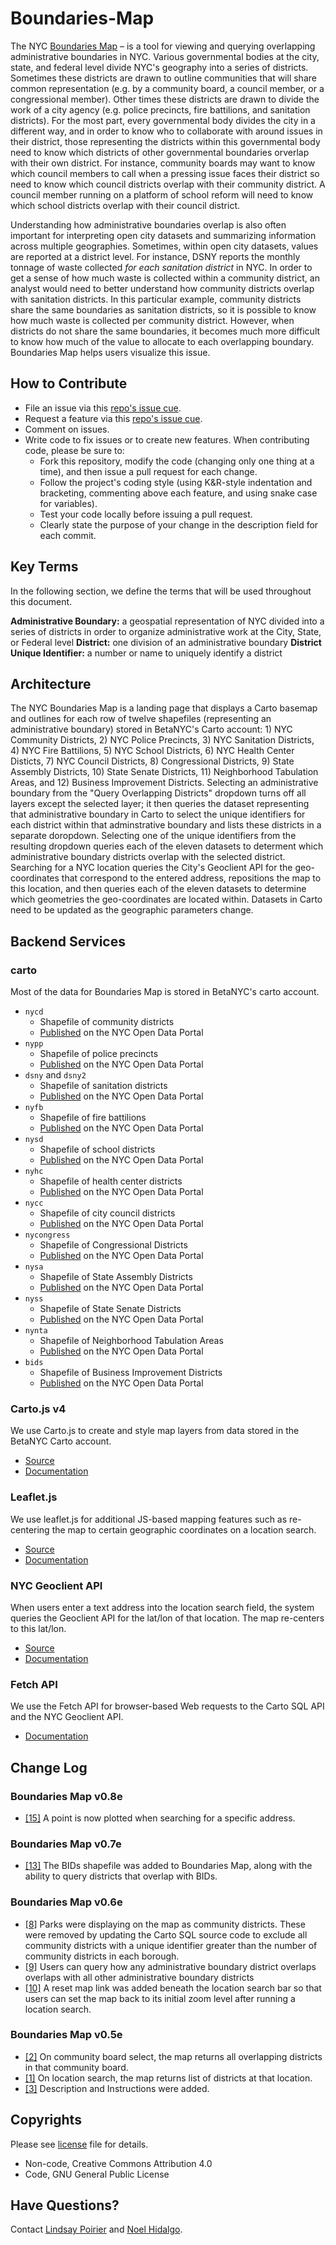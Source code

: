 # Boundaries-Map 
The NYC [Boundaries Map](https://betanyc.github.io/Boundaries-Map/) – is a tool for viewing and querying overlapping administrative boundaries in NYC. Various governmental bodies at the city, state, and federal level divide NYC's geography into a series of districts. Sometimes these districts are drawn to outline communities that will share common representation (e.g. by a community board, a council member, or a congressional member). Other times these districts are drawn to divide the work of a city agency (e.g. police precincts, fire battilions, and sanitation districts). For the most part, every governmental body divides the city in a different way, and in order to know who to collaborate with around issues in their district, those representing the districts within this governmental body need to know which districts of other governmental boundaries orverlap with their own district. For instance, community boards may want to know which council members to call when a pressing issue faces their district so need to know which council districts overlap with their community district. A council member running on a platform of school reform will need to know which school districts overlap with their council district. 

Understanding how administrative boundaries overlap is also often important for interpreting open city datasets and summarizing information across multiple geographies. Sometimes, within open city datasets, values are reported at a district level. For instance, DSNY reports the monthly tonnage of waste collected *for each sanitation district* in NYC. In order to get a sense of how much waste is collected within a community district, an analyst would need to better understand how community districts overlap with sanitation districts. In this particular example, community districts share the same boundaries as sanitation districts, so it is possible to know how much waste is collected per community district. However, when districts do not share the same boundaries, it becomes much more difficult to know how much of the value to allocate to each overlapping boundary. Boundaries Map helps users visualize this issue. 

## How to Contribute 
* File an issue via this [repo's issue cue](https://github.com/BetaNYC/Boundaries-Map/issues).
* Request a feature via this [repo's issue cue](https://github.com/BetaNYC/Boundaries-Map/issues).
* Comment on issues. 
* Write code to fix issues or to create new features. When contributing code, please be sure to: 
  * Fork this repository, modify the code (changing only one thing at a time), and then issue a pull request for each change.
  * Follow the project's coding style (using K&R-style indentation and bracketing, commenting above each feature, and using snake case for variables).
  * Test your code locally before issuing a pull request. 
  * Clearly state the purpose of your change in the description field for each commit.
  
## Key Terms
In the following section, we define the terms that will be used throughout this document. 

**Administrative Boundary:** a geospatial representation of NYC divided into a series of districts in order to organize administrative work at the City, State, or Federal level
**District:** one division of an administrative boundary
**District Unique Identifier:** a number or name to uniquely identify a district

## Architecture
The NYC Boundaries Map is a landing page that displays a Carto basemap and outlines for each row of twelve shapefiles (representing an administrative boundary) stored in BetaNYC's Carto account: 1) NYC Community Districts, 2) NYC Police Precincts, 3) NYC Sanitation Districts, 4) NYC Fire Battilions, 5) NYC School Districts, 6) NYC Health Center Disticts, 7) NYC Council Districts, 8) Congressional Districts, 9) State Assembly Districts, 10) State Senate Districts, 11) Neighborhood Tabulation Areas, and 12) Business Improvement Districts. Selecting an administrative boundary from the "Query Overlapping Districts" dropdown turns off all layers except the selected layer; it then queries the dataset representing that administrative boundary in Carto to select the unique identifiers for each district within that adminstrative boundary and lists these districts in a separate doropdown. Selecting one of the unique identifiers from the resulting dropdown queries each of the eleven datasets to determent which administrative boundary districts overlap with the selected district. Searching for a NYC location queries the City's Geoclient API for the geo-coordinates that correspond to the entered address, repositions the map to this location, and then queries each of the eleven datasets to determine which geometries the geo-coordinates are located within. Datasets in Carto need to be updated as the geographic parameters change. 

## Backend Services

### carto
Most of the data for Boundaries Map is stored in BetaNYC's carto account.
* `nycd`
  * Shapefile of community districts
  * [Published](https://data.cityofnewyork.us/City-Government/Community-Districts/yfnk-k7r4) on the NYC Open Data Portal
* `nypp`
  * Shapefile of police precincts
  * [Published](https://data.cityofnewyork.us/Public-Safety/Police-Precincts/78dh-3ptz) on the NYC Open Data Portal
* `dsny` and `dsny2`
  * Shapefile of sanitation districts
  * [Published](https://data.cityofnewyork.us/City-Government/DSNY-Districts/6j86-5s7z) on the NYC Open Data Portal
* `nyfb`
  * Shapefile of fire battilions
  * [Published](https://data.cityofnewyork.us/Public-Safety/Fire-Battalions/uh7r-6nya) on the NYC Open Data Portal
* `nysd`
  * Shapefile of school districts
  * [Published](https://data.cityofnewyork.us/Education/School-Districts/r8nu-ymqj) on the NYC Open Data Portal  
* `nyhc`
  * Shapefile of health center districts
  * [Published](https://data.cityofnewyork.us/Health/Health-Center-Districts/b55q-34ps) on the NYC Open Data Portal 
* `nycc`
  * Shapefile of city council districts
  * [Published](https://data.cityofnewyork.us/City-Government/City-Council-Districts/yusd-j4xi) on the NYC Open Data Portal 
* `nycongress`
  * Shapefile of Congressional Districts
  * [Published](https://data.cityofnewyork.us/City-Government/Congressional-Districts/qd3c-zuu7) on the NYC Open Data Portal  
* `nysa`
  * Shapefile of State Assembly Districts
  * [Published](https://data.cityofnewyork.us/City-Government/State-Assembly-Districts/pf5b-73bw) on the NYC Open Data Portal 
* `nyss`
  * Shapefile of State Senate Districts
  * [Published](https://data.cityofnewyork.us/City-Government/State-Senate-Districts/h4i2-acfi) on the NYC Open Data Portal 
* `nynta`
  * Shapefile of Neighborhood Tabulation Areas
  * [Published](https://data.cityofnewyork.us/City-Government/Neighborhood-Tabulation-Areas/cpf4-rkhq) on the NYC Open Data Portal 
* `bids`
  * Shapefile of Business Improvement Districts
  * [Published](https://data.cityofnewyork.us/Business/Business-Improvement-Districts/ejxk-d93y) on the NYC Open Data Portal
  
### Carto.js v4
We use Carto.js to create and style map layers from data stored in the BetaNYC Carto account.
* [Source](https://libs.cartocdn.com/carto.js/v4.1.2/carto.min.js)
* [Documentation](https://carto.com/developers/carto-js/reference/)

### Leaflet.js 
We use leaflet.js for additional JS-based mapping features such as re-centering the map to certain geographic coordinates on a location search.
* [Source](https://unpkg.com/leaflet@1.3.1/dist/leaflet.js)
* [Documentation](https://leafletjs.com/reference-1.3.2.html)

### NYC Geoclient API
When users enter a text address into the location search field, the system queries the Geoclient API for the lat/lon of that location. The map re-centers to this lat/lon.  
* [Source](https://developer.cityofnewyork.us/api/geoclient-api)
* [Documentation](https://api.cityofnewyork.us/geoclient/v1/doc)

### Fetch API
We use the Fetch API for browser-based Web requests to the Carto SQL API and the NYC Geoclient API.
* [Documentation](https://developer.mozilla.org/en-US/docs/Web/API/Fetch_API)

## Change Log

### Boundaries Map v0.8e
* [[15]](../../../../BetaNYC/Boundaries-Map/issues/13) A point is now plotted when searching for a specific address.

### Boundaries Map v0.7e
* [[13]](../../../../BetaNYC/Boundaries-Map/issues/13) The BIDs shapefile was added to Boundaries Map, along with the ability to query districts that overlap with BIDs.

### Boundaries Map v0.6e
* [[8]](../../../../BetaNYC/Boundaries-Map/issues/8) Parks were displaying on the map as community districts. These were removed by updating the Carto SQL source code to exclude all community districts with a unique identifier greater than the number of community districts in each borough. 
* [[9]](../../../../BetaNYC/Boundaries-Map/issues/9) Users can query how any administrative boundary district overlaps overlaps with all other administrative boundary districts
* [[10]](../../../../BetaNYC/Boundaries-Map/issues/10) A reset map link was added beneath the location search bar so that users can set the map back to its initial zoom level after running a location search. 

### Boundaries Map v0.5e
* [[2]](../../../../BetaNYC/Boundaries-Map/issues/2) On community board select, the map returns all overlapping districts in that community board. 
* [[1]](../../../../BetaNYC/Boundaries-Map/issues/1) On location search, the map returns list of districts at that location.
* [[3]](../../../../BetaNYC/Boundaries-Map/issues/3) Description and Instructions were added.

## Copyrights 

Please see [license](https://github.com/BetaNYC/Boundaries-Map/blob/master/LICENSE) file for details.
 * Non-code, Creative Commons Attribution 4.0
 * Code, GNU General Public License
 
## Have Questions?

Contact [Lindsay Poirier](mailto:lindsay@beta.nyc) and [Noel Hidalgo](mailto:noel@beta.nyc).
 
 
